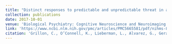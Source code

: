 ```yaml
---
title: "Distinct responses to predictable and unpredictable threat in anxiety pathologies: effect of panic attack"
collection: publications
date: 2017-10-01
venue: 'Biological Psychiatry: Cognitive Neuroscience and Neuroimaging'
link: 'https://www.ncbi.nlm.nih.gov/pmc/articles/PMC5665581/pdf/nihms-824961.pdf'
citation: 'Grillon, C., O’Connell, K., Lieberman, L., Alvarez, G., Geraci, M., Pine, D. & Ernst, M. (2017). Distinct responses to predictable and unpredictable threat in anxiety pathologies: effect of panic attack. <i>Biological Psychiatry: Cognitive Neuroscience and Neuroimaging.</i> 2(7), 575-581.'
---
```

